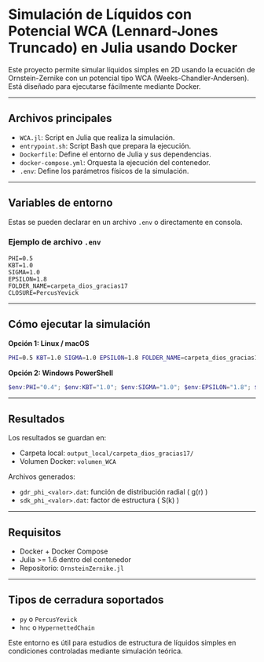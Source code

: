 
#  Simulación de Líquidos con Potencial WCA (Lennard-Jones Truncado) en Julia usando Docker

Este proyecto permite simular líquidos simples en 2D usando la ecuación de Ornstein-Zernike con un potencial tipo WCA (Weeks-Chandler-Andersen). Está diseñado para ejecutarse fácilmente mediante Docker.

---

##  Archivos principales

- `WCA.jl`: Script en Julia que realiza la simulación.
- `entrypoint.sh`: Script Bash que prepara la ejecución.
- `Dockerfile`: Define el entorno de Julia y sus dependencias.
- `docker-compose.yml`: Orquesta la ejecución del contenedor.
- `.env`: Define los parámetros físicos de la simulación.

---

##  Variables de entorno

Estas se pueden declarar en un archivo `.env` o directamente en consola.

### Ejemplo de archivo `.env`

```env
PHI=0.5
KBT=1.0
SIGMA=1.0
EPSILON=1.8
FOLDER_NAME=carpeta_dios_gracias17
CLOSURE=PercusYevick
```

---

##  Cómo ejecutar la simulación

**Opción 1: Linux / macOS**

```bash
PHI=0.5 KBT=1.0 SIGMA=1.0 EPSILON=1.8 FOLDER_NAME=carpeta_dios_gracias17 CLOSURE=PercusYevick docker compose up --build --force-recreate
```

**Opción 2: Windows PowerShell**

```powershell
$env:PHI="0.4"; $env:KBT="1.0"; $env:SIGMA="1.0"; $env:EPSILON="1.8"; $env:FOLDER_NAME="sabado_nuevo"; $env:CLOSURE="HNC"; docker compose up --build --force-recreate
```

---

##  Resultados

Los resultados se guardan en:

- Carpeta local: `output_local/carpeta_dios_gracias17/`
- Volumen Docker: `volumen_WCA`

Archivos generados:

- `gdr_phi_<valor>.dat`: función de distribución radial \( g(r) \)
- `sdk_phi_<valor>.dat`: factor de estructura \( S(k) \)

---

##  Requisitos

- Docker + Docker Compose
- Julia >= 1.6 dentro del contenedor
- Repositorio: `OrnsteinZernike.jl`

---

##  Tipos de cerradura soportados

- `py` o `PercusYevick`
- `hnc` o `HypernettedChain`

Este entorno es útil para estudios de estructura de líquidos simples en condiciones controladas mediante simulación teórica.
